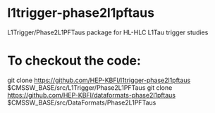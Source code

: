# l1trigger-phase2l1pftaus
L1Trigger/Phase2L1PFTaus package for HL-HLC L1Tau trigger studies

# To checkout the code:

git clone https://github.com/HEP-KBFI/l1trigger-phase2l1pftaus $CMSSW_BASE/src/L1Trigger/Phase2L1PFTaus
git clone https://github.com/HEP-KBFI/dataformats-phase2l1pftaus $CMSSW_BASE/src/DataFormats/Phase2L1PFTaus
